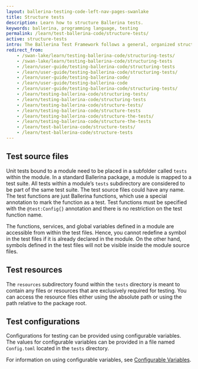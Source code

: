```yaml
---
layout: ballerina-testing-code-left-nav-pages-swanlake
title: Structure tests
description: Learn how to structure Ballerina tests.
keywords: ballerina, programming language, testing
permalink: /learn/test-ballerina-code/structure-tests/
active: structure-tests
intro: The Ballerina Test Framework follows a general, organized structure that allows testing code under various conditions by making use of resources and configurations. 
redirect_from:
    - /swan-lake/learn/testing-ballerina-code/structuring-tests/
    - /swan-lake/learn/testing-ballerina-code/structuring-tests
    - /learn/user-guide/testing-ballerina-code/structuring-tests
    - /learn/user-guide/testing-ballerina-code/structuring-tests/
    - /learn/user-guide/testing-ballerina-code/
    - /learn/user-guide/testing-ballerina-code
    - /learn/user-guide/testing-ballerina-code/structuring-tests/
    - /learn/testing-ballerina-code/structuring-tests/
    - /learn/testing-ballerina-code/structuring-tests
    - /learn/testing-ballerina-code/structure-tests/
    - /learn/testing-ballerina-code/structure-tests
    - /learn/testing-ballerina-code/structure-the-tests/
    - /learn/testing-ballerina-code/structure-the-tests
    - /learn/test-ballerina-code/structure-tests/
    - /learn/test-ballerina-code/structure-tests
---
```


## Test source files
Unit tests bound to a module need to be placed in a subfolder called `tests` within the module. 
In a standard Ballerina package, a module is mapped to a test suite. All tests within a module’s `tests` subdirectory 
are considered to be part of the same test suite. The test source files could have any name. The test functions are just 
Ballerina functions, which use a special annotation to mark the function as a test. Test functions must be specified 
with the `@test:Config{}` annotation and there is no restriction on the test function name.

The functions, services, and global variables defined in a module are accessible from within the test files.
Hence, you cannot redefine a symbol in the test files if it is already declared in the module.
On the other hand, symbols defined in the test files will not be visible inside the module source files.

## Test resources
The `resources` subdirectory found within the `tests` directory is meant to contain any files or resources that are 
exclusively required for testing. You can access the resource files either using the absolute path or using the path 
relative to the package root.

## Test configurations
Configurations for testing can be provided using configurable variables. The values for configurable variables can be 
provided in a file named `Config.toml` located in the `tests` directory.

For information on using configurable variables, see
[Configurable Variables](/learn/configuring-ballerina-programs/quick-start-on-configurable-variables).
